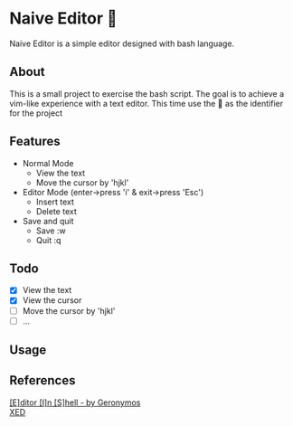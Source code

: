 # Naive Editor :ram:
Naive Editor is a simple editor designed with bash language.
## About

This is a small project to exercise the bash script. The goal is to achieve a vim-like experience with a text editor. This time use the :ram: as the identifier for the project

## Features
- Normal Mode
	- View the text
	- Move the cursor by 'hjkl'
- Editor Mode (enter->press 'i' & exit->press 'Esc')
	- Insert text
	- Delete text
- Save and quit
	- Save :w
	- Quit :q

## Todo
- [x] View the text
- [x] View the cursor
- [ ] Move the cursor by 'hjkl'
- [ ] ...

## Usage
## References
[[E]ditor [I]n [S]hell - by Geronymos](https://github.com/Geronymos/EIS)  
[XED](https://github.com/zcjrony/xed)
